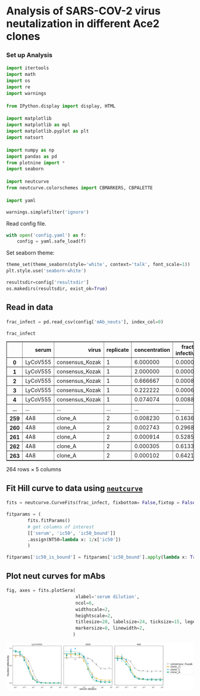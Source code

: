 # Analysis of SARS-COV-2 virus neutalization in different Ace2 clones

### Set up Analysis


```python
import itertools
import math
import os
import re
import warnings

from IPython.display import display, HTML

import matplotlib
import matplotlib as mpl
import matplotlib.pyplot as plt
import natsort

import numpy as np
import pandas as pd
from plotnine import *
import seaborn

import neutcurve
from neutcurve.colorschemes import CBMARKERS, CBPALETTE

import yaml
```


```python
warnings.simplefilter('ignore')
```

Read config file.


```python
with open('config.yaml') as f:
    config = yaml.safe_load(f)
```

Set seaborn theme:


```python
theme_set(theme_seaborn(style='white', context='talk', font_scale=1))
plt.style.use('seaborn-white')
```


```python
resultsdir=config['resultsdir']
os.makedirs(resultsdir, exist_ok=True)
```

## Read in data


```python
frac_infect = pd.read_csv(config['mAb_neuts'], index_col=0)
```


```python
frac_infect
```




<div>
<style scoped>
    .dataframe tbody tr th:only-of-type {
        vertical-align: middle;
    }

    .dataframe tbody tr th {
        vertical-align: top;
    }

    .dataframe thead th {
        text-align: right;
    }
</style>
<table border="1" class="dataframe">
  <thead>
    <tr style="text-align: right;">
      <th></th>
      <th>serum</th>
      <th>virus</th>
      <th>replicate</th>
      <th>concentration</th>
      <th>fraction infectivity</th>
    </tr>
  </thead>
  <tbody>
    <tr>
      <th>0</th>
      <td>LyCoV555</td>
      <td>consensus_Kozak</td>
      <td>1</td>
      <td>6.000000</td>
      <td>0.000047</td>
    </tr>
    <tr>
      <th>1</th>
      <td>LyCoV555</td>
      <td>consensus_Kozak</td>
      <td>1</td>
      <td>2.000000</td>
      <td>0.000037</td>
    </tr>
    <tr>
      <th>2</th>
      <td>LyCoV555</td>
      <td>consensus_Kozak</td>
      <td>1</td>
      <td>0.666667</td>
      <td>0.000803</td>
    </tr>
    <tr>
      <th>3</th>
      <td>LyCoV555</td>
      <td>consensus_Kozak</td>
      <td>1</td>
      <td>0.222222</td>
      <td>0.000670</td>
    </tr>
    <tr>
      <th>4</th>
      <td>LyCoV555</td>
      <td>consensus_Kozak</td>
      <td>1</td>
      <td>0.074074</td>
      <td>0.008842</td>
    </tr>
    <tr>
      <th>...</th>
      <td>...</td>
      <td>...</td>
      <td>...</td>
      <td>...</td>
      <td>...</td>
    </tr>
    <tr>
      <th>259</th>
      <td>4A8</td>
      <td>clone_A</td>
      <td>2</td>
      <td>0.008230</td>
      <td>0.163645</td>
    </tr>
    <tr>
      <th>260</th>
      <td>4A8</td>
      <td>clone_A</td>
      <td>2</td>
      <td>0.002743</td>
      <td>0.296861</td>
    </tr>
    <tr>
      <th>261</th>
      <td>4A8</td>
      <td>clone_A</td>
      <td>2</td>
      <td>0.000914</td>
      <td>0.528512</td>
    </tr>
    <tr>
      <th>262</th>
      <td>4A8</td>
      <td>clone_A</td>
      <td>2</td>
      <td>0.000305</td>
      <td>0.613362</td>
    </tr>
    <tr>
      <th>263</th>
      <td>4A8</td>
      <td>clone_A</td>
      <td>2</td>
      <td>0.000102</td>
      <td>0.642189</td>
    </tr>
  </tbody>
</table>
<p>264 rows × 5 columns</p>
</div>



## Fit Hill curve to data using [`neutcurve`](https://jbloomlab.github.io/neutcurve/)


```python
fits = neutcurve.CurveFits(frac_infect, fixbottom= False,fixtop = False)
```


```python
fitparams = (
        fits.fitParams()
        # get columns of interest
        [['serum', 'ic50', 'ic50_bound']]
        .assign(NT50=lambda x: 1/x['ic50'])        
        )
```


```python
fitparams['ic50_is_bound'] = fitparams['ic50_bound'].apply(lambda x: True if x!='interpolated' else False)

```

## Plot neut curves for mAbs


```python
fig, axes = fits.plotSera(
                          xlabel='serum dilution',
                          ncol=6,
                          widthscale=2,
                          heightscale=2,
                          titlesize=20, labelsize=24, ticksize=15, legendfontsize=24, yticklocs=[0,0.5,1],
                          markersize=8, linewidth=2,
                         )
```


    
![png](virus_neutralization_mAbs_files/virus_neutralization_mAbs_17_0.png)
    



```python

```
